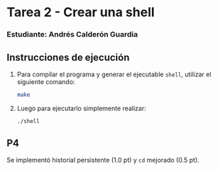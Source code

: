 # Tarea 2 - Crear una shell

### Estudiante: Andrés Calderón Guardia

## Instrucciones de ejecución

1. Para compilar el programa y generar el ejecutable `shell`, utilizar el siguiente comando:

    ```bash
    make
    ```

2. Luego para ejecutarlo simplemente realizar:

    ```bash
    ./shell
    ```

## P4

Se implementó historial persistente (1.0 pt) y `cd` mejorado (0.5 pt).
